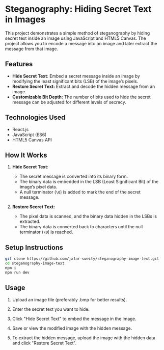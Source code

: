 # Steganography: Hiding Secret Text in Images

This project demonstrates a simple method of steganography by hiding secret text inside an image using JavaScript and HTML5 Canvas. The project allows you to encode a message into an image and later extract the message from that image.

## Features

- **Hide Secret Text:** Embed a secret message inside an image by modifying the least significant bits (LSB) of the image’s pixels.
- **Restore Secret Text:** Extract and decode the hidden message from an image.
- **Customizable Bit Depth:** The number of bits used to hide the secret message can be adjusted for different levels of secrecy.

## Technologies Used

- React.js
- JavaScript (ES6)
- HTML5 Canvas API

## How It Works

1. **Hide Secret Text:**

   - The secret message is converted into its binary form.
   - The binary data is embedded in the LSB (Least Significant Bit) of the image’s pixel data.
   - A null terminator (`\0`) is added to mark the end of the secret message.

2. **Restore Secret Text:**
   - The pixel data is scanned, and the binary data hidden in the LSBs is extracted.
   - The binary data is converted back to characters until the null terminator (`\0`) is reached.

## Setup Instructions

```bash
git clone https://github.com/jafar-sweity/steganography-image-text.git
cd steganography-image-text
npm i
npm run dev
```

## Usage

1. Upload an image file (preferably .bmp for better results).
2. Enter the secret text you want to hide.
3. Click "Hide Secret Text" to embed the message in the image.

4. Save or view the modified image with the hidden message.

5. To extract the hidden message, upload the image with the hidden data and click "Restore Secret Text".

